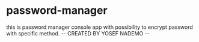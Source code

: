 # password-manager
this is password manager console app with possibility to encrypt password with specific method. -- CREATED BY YOSEF NADEMO --
